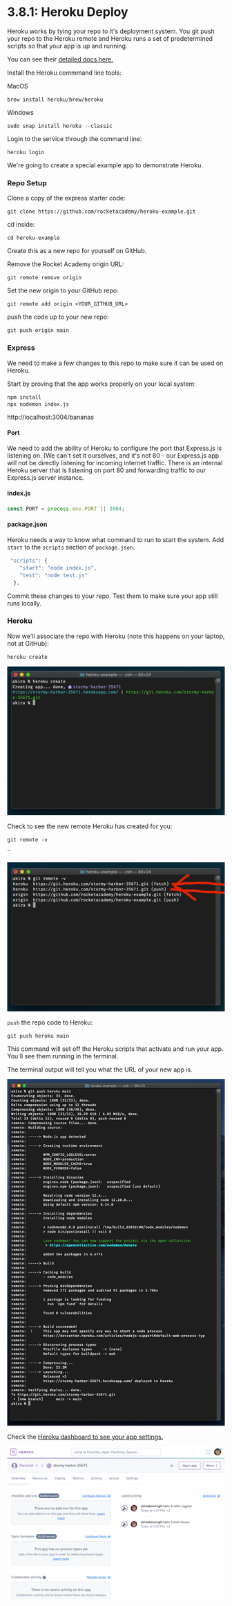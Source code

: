 # 3.8.1: Heroku Deploy

Heroku works by tying your repo to it's deployment system. You git push your repo to the Heroku remote and Heroku runs a set of predetermined scripts so that your app is up and running.

You can see their [detailed docs here.](https://devcenter.heroku.com/articles/getting-started-with-nodejs?singlepage=true)

Install the Heroku commmand line tools:

MacOS

```text
brew install heroku/brew/heroku
```

Windows

```text
sudo snap install heroku --classic
```

Login to the service through the command line:

```text
heroku login
```

We're going to create a special example app to demonstrate Heroku.

### Repo Setup

Clone a copy of the express starter code:

```text
git clone https://github.com/rocketacademy/heroku-example.git
```

cd inside:

```text
cd heroku-example
```

Create this as a new repo for yourself on GitHub.

Remove the Rocket Academy origin URL:

```text
git remote remove origin
```

Set the new origin to your GitHub repo:

```text
git remote add origin <YOUR_GITHUB_URL>
```

push the code up to your new repo:

```text
git push origin main
```

### Express

We need to make a few changes to this repo to make sure it can be used on Heroku.

Start by proving that the app works properly on your local system:

```text
npm install
npx nodemon index.js
```

http://localhost:3004/bananas

#### Port

We need to add the ability of Heroku to configure the port that Express.js is listening on. \(We can't set it ourselves, and it's not 80 - our Express.js app will not be directly listening for incoming internet traffic. There is an internal Heroku server that is listening on port 80 and forwarding traffic to our Express.js server instance.

#### index.js

```js
const PORT = process.env.PORT || 3004;
```

#### package.json

Heroku needs a way to know what command to run to start the system. Add `start` to the `scripts` section of `package.json`.

```js
 "scripts": {
    "start": "node index.js",
    "test": "node test.js"
  },
```

Commit these changes to your repo. Test them to make sure your app still runs locally.

### Heroku

Now we'll associate the repo with Heroku \(note this happens on your laptop, not at GitHub\):

```bash
heroku create
```

![](../../.gitbook/assets/screen-shot-2020-12-10-at-4.37.07-pm.png)

Check to see the new remote Heroku has created for you:

```text
git remote -v
```

\`\`

![](../../.gitbook/assets/screen-shot-2020-12-10-at-4.37.20-pm.png)

`push` the repo code to Heroku:

```text
git push heroku main
```

This command will set off the Heroku scripts that activate and run your app. You'll see them running in the terminal.

The terminal output will tell you what the URL of your new app is.

![](../../.gitbook/assets/screen-shot-2020-12-10-at-4.39.42-pm-2-.png)

Check the [Heroku dashboard to see your app settings.](https://dashboard.heroku.com/)

![](../../.gitbook/assets/screen-shot-2020-12-10-at-4.38.18-pm.png)



